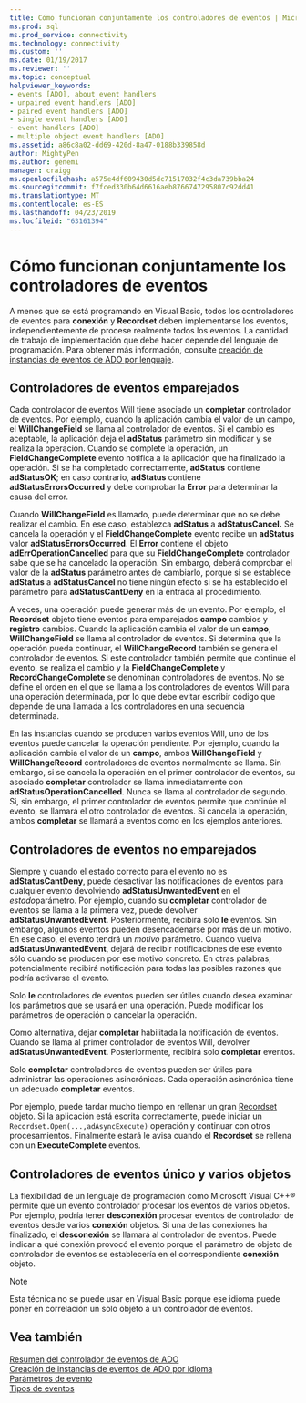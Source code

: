 ```yaml
---
title: Cómo funcionan conjuntamente los controladores de eventos | Microsoft Docs
ms.prod: sql
ms.prod_service: connectivity
ms.technology: connectivity
ms.custom: ''
ms.date: 01/19/2017
ms.reviewer: ''
ms.topic: conceptual
helpviewer_keywords:
- events [ADO], about event handlers
- unpaired event handlers [ADO]
- paired event handlers [ADO]
- single event handlers [ADO]
- event handlers [ADO]
- multiple object event handlers [ADO]
ms.assetid: a86c8a02-dd69-420d-8a47-0188b339858d
author: MightyPen
ms.author: genemi
manager: craigg
ms.openlocfilehash: a575e4df609430d5dc71517032f4c3da739bba24
ms.sourcegitcommit: f7fced330b64d6616aeb8766747295807c92dd41
ms.translationtype: MT
ms.contentlocale: es-ES
ms.lasthandoff: 04/23/2019
ms.locfileid: "63161394"
---
```

# <a name="how-event-handlers-work-together"></a>Cómo funcionan conjuntamente los controladores de eventos
A menos que se está programando en Visual Basic, todos los controladores de eventos para **conexión** y **Recordset** deben implementarse los eventos, independientemente de procese realmente todos los eventos. La cantidad de trabajo de implementación que debe hacer depende del lenguaje de programación. Para obtener más información, consulte [creación de instancias de eventos de ADO por lenguaje](../../../ado/guide/data/ado-event-instantiation-by-language.md).  
  
## <a name="paired-event-handlers"></a>Controladores de eventos emparejados  
 Cada controlador de eventos Will tiene asociado un **completar** controlador de eventos. Por ejemplo, cuando la aplicación cambia el valor de un campo, el **WillChangeField** se llama al controlador de eventos. Si el cambio es aceptable, la aplicación deja el **adStatus** parámetro sin modificar y se realiza la operación. Cuando se complete la operación, un **FieldChangeComplete** evento notifica a la aplicación que ha finalizado la operación. Si se ha completado correctamente, **adStatus** contiene **adStatusOK**; en caso contrario, **adStatus** contiene **adStatusErrorsOccurred** y debe comprobar la **Error** para determinar la causa del error.  
  
 Cuando **WillChangeField** es llamado, puede determinar que no se debe realizar el cambio. En ese caso, establezca **adStatus** a **adStatusCancel.** Se cancela la operación y el **FieldChangeComplete** evento recibe un **adStatus** valor **adStatusErrorsOccurred**. El **Error** contiene el objeto **adErrOperationCancelled** para que su **FieldChangeComplete** controlador sabe que se ha cancelado la operación. Sin embargo, deberá comprobar el valor de la **adStatus** parámetro antes de cambiarlo, porque si se establece **adStatus** a **adStatusCancel** no tiene ningún efecto si se ha establecido el parámetro para **adStatusCantDeny** en la entrada al procedimiento.  
  
 A veces, una operación puede generar más de un evento. Por ejemplo, el **Recordset** objeto tiene eventos para emparejados **campo** cambios y **registro** cambios. Cuando la aplicación cambia el valor de un **campo**, **WillChangeField** se llama al controlador de eventos. Si determina que la operación pueda continuar, el **WillChangeRecord** también se genera el controlador de eventos. Si este controlador también permite que continúe el evento, se realiza el cambio y la **FieldChangeComplete** y **RecordChangeComplete** se denominan controladores de eventos. No se define el orden en el que se llama a los controladores de eventos Will para una operación determinada, por lo que debe evitar escribir código que depende de una llamada a los controladores en una secuencia determinada.  
  
 En las instancias cuando se producen varios eventos Will, uno de los eventos puede cancelar la operación pendiente. Por ejemplo, cuando la aplicación cambia el valor de un **campo**, ambos **WillChangeField** y **WillChangeRecord** controladores de eventos normalmente se llama. Sin embargo, si se cancela la operación en el primer controlador de eventos, su asociado **completar** controlador se llama inmediatamente con **adStatusOperationCancelled**. Nunca se llama al controlador de segundo. Si, sin embargo, el primer controlador de eventos permite que continúe el evento, se llamará el otro controlador de eventos. Si cancela la operación, ambos **completar** se llamará a eventos como en los ejemplos anteriores.  
  
## <a name="unpaired-event-handlers"></a>Controladores de eventos no emparejados  
 Siempre y cuando el estado correcto para el evento no es **adStatusCantDeny**, puede desactivar las notificaciones de eventos para cualquier evento devolviendo **adStatusUnwantedEvent** en el *estado*parámetro. Por ejemplo, cuando su **completar** controlador de eventos se llama a la primera vez, puede devolver **adStatusUnwantedEvent**. Posteriormente, recibirá solo **le** eventos. Sin embargo, algunos eventos pueden desencadenarse por más de un motivo. En ese caso, el evento tendrá un *motivo* parámetro. Cuando vuelva **adStatusUnwantedEvent**, dejará de recibir notificaciones de ese evento sólo cuando se producen por ese motivo concreto. En otras palabras, potencialmente recibirá notificación para todas las posibles razones que podría activarse el evento.  
  
 Solo **le** controladores de eventos pueden ser útiles cuando desea examinar los parámetros que se usará en una operación. Puede modificar los parámetros de operación o cancelar la operación.  
  
 Como alternativa, dejar **completar** habilitada la notificación de eventos. Cuando se llama al primer controlador de eventos Will, devolver **adStatusUnwantedEvent**. Posteriormente, recibirá solo **completar** eventos.  
  
 Solo **completar** controladores de eventos pueden ser útiles para administrar las operaciones asincrónicas. Cada operación asincrónica tiene un adecuado **completar** eventos.  
  
 Por ejemplo, puede tardar mucho tiempo en rellenar un gran [Recordset](../../../ado/reference/ado-api/recordset-object-ado.md) objeto. Si la aplicación está escrita correctamente, puede iniciar un `Recordset.Open(...,adAsyncExecute)` operación y continuar con otros procesamientos. Finalmente estará le avisa cuando el **Recordset** se rellena con un **ExecuteComplete** eventos.  
  
## <a name="single-event-handlers-and-multiple-objects"></a>Controladores de eventos único y varios objetos  
 La flexibilidad de un lenguaje de programación como Microsoft Visual C++® permite que un evento controlador procesar los eventos de varios objetos. Por ejemplo, podría tener **desconexión** procesar eventos de controlador de eventos desde varios **conexión** objetos. Si una de las conexiones ha finalizado, el **desconexión** se llamará al controlador de eventos. Puede indicar a qué conexión provocó el evento porque el parámetro de objeto de controlador de eventos se establecería en el correspondiente **conexión** objeto.  
  
> [!NOTE]
>  Esta técnica no se puede usar en Visual Basic porque ese idioma puede poner en correlación un solo objeto a un controlador de eventos.  
  
## <a name="see-also"></a>Vea también  
 [Resumen del controlador de eventos de ADO](../../../ado/guide/data/ado-event-handler-summary.md)   
 [Creación de instancias de eventos de ADO por idioma](../../../ado/guide/data/ado-event-instantiation-by-language.md)   
 [Parámetros de evento](../../../ado/guide/data/event-parameters.md)   
 [Tipos de eventos](../../../ado/guide/data/types-of-events.md)
